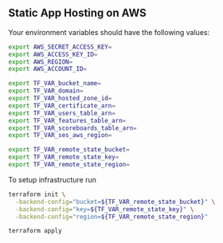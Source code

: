 ## Static App Hosting on AWS

Your environment variables should have the following values:

```sh
export AWS_SECRET_ACCESS_KEY=
export AWS_ACCESS_KEY_ID=
export AWS_REGION=
export AWS_ACCOUNT_ID=

export TF_VAR_bucket_name=
export TF_VAR_domain=
export TF_VAR_hosted_zone_id=
export TF_VAR_certificate_arn=
export TF_VAR_users_table_arn=
export TF_VAR_features_table_arn=
export TF_VAR_scoreboards_table_arn=
export TF_VAR_ses_aws_region=

export TF_VAR_remote_state_bucket=
export TF_VAR_remote_state_key=
export TF_VAR_remote_state_region=
```

To setup infrastructure run

```sh
terraform init \
  -backend-config="bucket=${TF_VAR_remote_state_bucket}" \
  -backend-config="key=${TF_VAR_remote_state_key}" \
  -backend-config="region=${TF_VAR_remote_state_region}"

terraform apply
```
